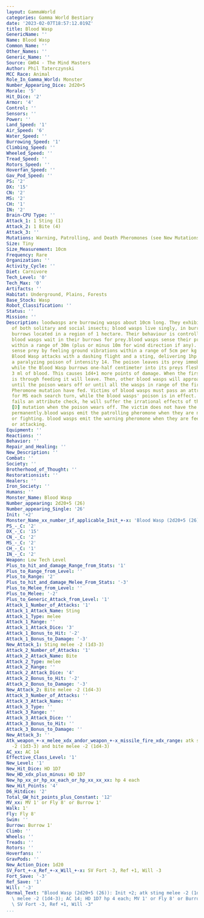 ```yaml
---
layout: GammaWorld
categories: Gamma World Bestiary
date: '2023-02-07T18:57:12.019Z'
title: Blood Wasp
GenericName: ''
Name: Blood Wasp
Common_Name: ''
Other_Names: ''
Generic_Name: ''
Source: GW04 - The Mind Masters
Author: Phil Taterczynski
MCC Race: Animal
Role_In_Gamma_World: Monster
Number_Appearing_Dice: 2d20+5
Morale: '5'
Hit_Dice: '2'
Armor: '4'
Control: ''
Sensors: ''
Power: ''
Land_Speed: '1'
Air_Speed: '6'
Water_Speed: ''
Burrowing_Speed: '1'
Climbing_Speed: ''
Wheeled_Speed: ''
Tread_Speed: ''
Rotors_Speed: ''
Hoverfan_Speed: ''
Gav_Pod_Speed: ''
PS: '2'
DX: '15'
CN: '2'
MS: '2'
CH: '1'
IN: '2'
Brain-CPU Type: ''
Attack_1: 1 Sting (1)
Attack_2: 1 Bite (4)
Attack_3: ''
Mutations: Warning, Patrolling, and Death Pheromones (see New Mutations)
Size: Tiny
Size_Measurement: 10cm
Frequency: Rare
Organization: ''
Activity_Cycle: ''
Diet: Carnivore
Tech_Level: '0'
Tech_Max: '0'
Artifacts: ''
Habitat: Underground, Plains, Forests
Base_Stock: Wasp
Robot_Classification: ''
Status: ''
Mission: ''
Description: loodwasps are burrowing wasps about 10cm long. They exhibit some traits
  of both solitary and social insects; blood wasps live singly, in burrows, with 2d20+5
  burrows located in a region of 1 hectare. Their behaviour is controlled by pheromones.
  blood wasps wait in their burrows for prey.blood wasps sense their prey by smell
  within a range of 30m (plus or minus 10m for wind direction if any). They can also
  sense prey by feeling ground vibrations within a range of 5cm per kg of the prey.A
  Blood Wasp attacks with a dashing flight and a sting, delivering 1hp of damage and
  a paralyzing poison of intensity 14. The poison leaves its prey immobile, but conscious,
  while the Blood Wasp burrows one-half centimeter into its preys flesh and sucks
  3 ml of blood. This causes 1d4+1 more points of damage. When the first attacker
  is through feeding it will leave. Then, other blood wasps will approach and feed
  until the poison wears off or until all the wasps in range of the first attacker's
  Pheromone mutation have fed. Victims of blood wasps must pass an attribute check
  for MS each search turn, while the blood wasps' poison is in effect. If the victim
  fails an attribute check, he will suffer the irrational effects of the Insanity
  [D] mutation when the poison wears off. The victim does not have the insanity mutation
  permanently.blood wasps emit the patrolling pheromone when they are not feeding
  or fighting. blood wasps emit the warning pheromone when they are feeding, fighting,
  or attacking.
Equipment: ''
Reactions: ''
Behavior: ''
Repair_and_Healing: ''
New_Description: ''
Combat: ''
Society: ''
Brotherhood_of_Thought: ''
Restorationsist: ''
Healers: ''
Iron_Society: ''
Humans: ''
Monster_Name: Blood Wasp
Number_appearing: 2d20+5 (26)
Number_appearing_Single: '26'
Init: '+2'
Monster_Name_xx_number_if_applicable_Init_+-x: 'Blood Wasp (2d20+5 (26)): Init +2'
PS_-_C: '2'
DX_-_C: '15'
CN_-_C: '2'
MS_-_C: '2'
CH_-_C: '1'
IN_-_C: '2'
Weapon: Low Tech Level
Plus_to_hit_and_damage_Range_from_Stats: '1'
Plus_to_Range_from_Level: ''
Plus_to_Range: '2'
Plus_to_hit_and_damage_Melee_From_Stats: '-3'
Plus_to_Melee_from_Level: ''
Plus_to_Melee: '-2'
Plus_to_Generic_Attack_from_Level: '1'
Attack_1_Number_of_Attacks: '1'
Attack_1_Attack_Name: Sting
Attack_1_Type: melee
Attack_1_Range: ''
Attack_1_Attack_Dice: '3'
Attack_1_Bonus_to_Hit: '-2'
Attack_1_Bonus_to_Damage: '-3'
New_Attack_1: Sting melee -2 (1d3-3)
Attack_2_Number_of_Attacks: '1'
Attack_2_Attack_Name: Bite
Attack_2_Type: melee
Attack_2_Range: ''
Attack_2_Attack_Dice: '4'
Attack_2_Bonus_to_Hit: '-2'
Attack_2_Bonus_to_Damage: '-3'
New_Attack_2: Bite melee -2 (1d4-3)
Attack_3_Number_of_Attacks: ''
Attack_3_Attack_Name: ''
Attack_3_Type: ''
Attack_3_Range: ''
Attack_3_Attack_Dice: ''
Attack_3_Bonus_to_Hit: ''
Attack_3_Bonus_to_Damage: ''
New_Attack_3: ''
Atk_weapon_+-x_melee_xdx_andor_weapon_+-x_missile_fire_xdx_range: atk sting melee
  -2 (1d3-3) and bite melee -2 (1d4-3)
AC_xx: AC 14
Effective_Class_Level: '1'
New_Level: '1'
New_Hit_Dice: HD 1D7
New_HD_xdx_plus_minus: HD 1D7
New_hp_xx_or_hp_xx_each_or_hp_xx_xx_xx: hp 4 each
New_Hit_Points: '4'
D6_Hitdice: '2'
Total_GW_hit_points_plus_Constant: '12'
MV_xx: MV 1' or Fly 8' or Burrow 1'
Walk: 1'
Fly: Fly 8'
Swim: ''
Burrow: Burrow 1'
Climb: ''
Wheels: ''
Treads: ''
Rotors: ''
Hoverfans: ''
GravPods: ''
New_Action_Dice: 1d20
SV_Fort_+-x_Ref_+-x_Will_+-x: SV Fort -3, Ref +1, Will -3
Fort_Save: '-3'
Ref_Save: '1'
Will: '-3'
Normal_Text: "Blood Wasp (2d20+5 (26)): Init +2; atk sting melee -2 (1d3-3) and bite\
  \ melee -2 (1d4-3); AC 14; HD 1D7 hp 4 each; MV 1' or Fly 8' or Burrow 1' ; 1d20;\
  \ SV Fort -3, Ref +1, Will -3"
...
```


